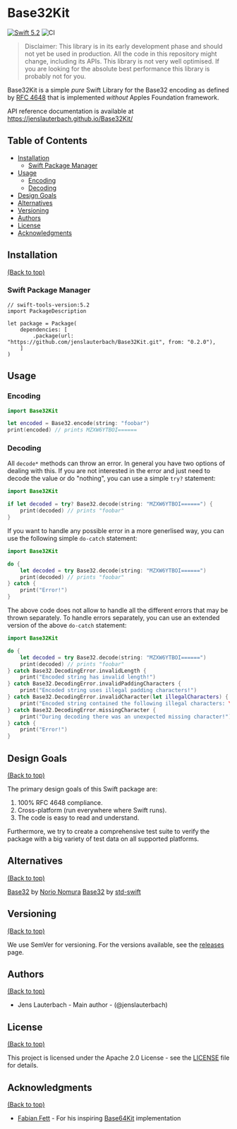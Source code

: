 # Base32Kit

[![Swift 5.2](https://img.shields.io/badge/Swift-5.2-orange.svg)](https://swift.org)
![CI](https://github.com/jenslauterbach/Base32Kit/workflows/Build%20and%20Test/badge.svg)

> Disclaimer: This library is in its early development phase and should not yet be used in production. All the code in this repository might change, including its APIs. This library is not very well optimised. If you are looking for the absolute best performance this library is probably not for you.

Base32Kit is a simple _pure_ Swift Library for the Base32 encoding as defined by [RFC 4648](https://tools.ietf.org/html/rfc4648) that is implemented _without_ Apples Foundation framework.

API reference documentation is available at https://jenslauterbach.github.io/Base32Kit/

## Table of Contents

- [Installation](#installation)
  - [Swift Package Manager](#swift-package-manager)
- [Usage](#usage)
  - [Encoding](#encoding)
  - [Decoding](#decoding)
- [Design Goals](#design-goals)
- [Alternatives](#alternatives)
- [Versioning](#versioning)
- [Authors](#authors)
- [License](#license)
- [Acknowledgments](#acknowledgments)

## Installation

[(Back to top)](#table-of-contents)

### Swift Package Manager

```
// swift-tools-version:5.2
import PackageDescription

let package = Package(
    dependencies: [
        .package(url: "https://github.com/jenslauterbach/Base32Kit.git", from: "0.2.0"),
    ]
)
```

## Usage

### Encoding

```Swift
import Base32Kit

let encoded = Base32.encode(string: "foobar")
print(encoded) // prints MZXW6YTBOI======
```

### Decoding

All `decode*` methods can throw an error. In general you have two options of dealing with this. If you are not interested in the error and just need to decode the value or do "nothing", you can use a simple `try?` statement:

```Swift
import Base32Kit

if let decoded = try? Base32.decode(string: "MZXW6YTBOI======") {
    print(decoded) // prints "foobar"
}
```

If you want to handle any possible error in a more generlised way, you can use the following simple `do-catch` statement:

```Swift
import Base32Kit

do {
    let decoded = try Base32.decode(string: "MZXW6YTBOI======")
    print(decoded) // prints "foobar"
} catch {
    print("Error!")
}
```

The above code does not allow to handle all the different errors that may be thrown separately. To handle errors separately, you can use an extended version of the above `do-catch` statement:

```Swift
import Base32Kit

do {
    let decoded = try Base32.decode(string: "MZXW6YTBOI======")
    print(decoded) // prints "foobar"
} catch Base32.DecodingError.invalidLength {
    print("Encoded string has invalid length!")
} catch Base32.DecodingError.invalidPaddingCharacters {
    print("Encoded string uses illegal padding characters!")
} catch Base32.DecodingError.invalidCharacter(let illegalCharacters) {
    print("Encoded string contained the following illegal characters: \(illegalCharacters)")
} catch Base32.DecodingError.missingCharacter {
    print("During decoding there was an unexpected missing character!")
} catch {
    print("Error!")
}
```

## Design Goals

[(Back to top)](#table-of-contents)

The primary design goals of this Swift package are:

1. 100% RFC 4648 compliance.
2. Cross-platform (run everywhere where Swift runs).
2. The code is easy to read and understand.

Furthermore, we try to create a comprehensive test suite to verify the package with a big variety of test data on all supported platforms.

## Alternatives

[(Back to top)](#table-of-contents)

[Base32](https://github.com/norio-nomura/Base32) by [Norio Nomura](https://github.com/norio-nomura)
[Base32](https://github.com/std-swift/Base32) by [std-swift](https://github.com/std-swift)

## Versioning

[(Back to top)](#table-of-contents)

We use SemVer for versioning. For the versions available, see the [releases](https://github.com/jenslauterbach/Base32Kit/releases) page.

## Authors

[(Back to top)](#table-of-contents)

* Jens Lauterbach - Main author - (@jenslauterbach)

## License

[(Back to top)](#table-of-contents)

This project is licensed under the Apache 2.0 License - see the [LICENSE](https://github.com/jenslauterbach/Base32Kit/blob/master/LICENSE) file for details.

## Acknowledgments

[(Back to top)](#table-of-contents)

* [Fabian Fett](https://github.com/fabianfett) - For his inspiring [Base64Kit](https://github.com/fabianfett/swift-base64-kit) implementation
